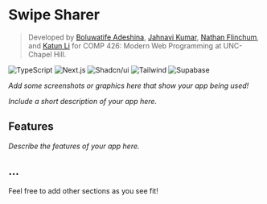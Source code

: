 # Swipe Sharer

> Developed by [Boluwatife Adeshina](https://github.com/boluwatifeda), [Jahnavi Kumar](), [Nathan Flinchum](), and [Katun Li](https://github.com/katunli) for COMP 426: Modern Web Programming at UNC-Chapel Hill.


![TypeScript](https://img.shields.io/badge/-TypeScript-05122A?style=flat&logo=typescript)
![Next.js](https://img.shields.io/badge/-Next.js-05122A?style=flat&logo=nextdotjs)
![Shadcn/ui](https://img.shields.io/badge/-Shadcn_UI-05122A?style=flat&logo=shadcnui)
![Tailwind](https://img.shields.io/badge/-Tailwind-05122A?style=flat&logo=tailwindcss)
![Supabase](https://img.shields.io/badge/-Supabase-05122A?style=flat&logo=supabase)

*Add some screenshots or graphics here that show your app being used!*

*Include a short description of your app here.*

## Features

*Describe the features of your app here.*

## ...

Feel free to add other sections as you see fit!
